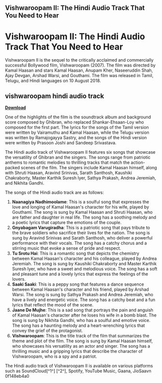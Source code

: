 ## Vishwaroopam II: The Hindi Audio Track That You Need to Hear

  
# Vishwaroopam II: The Hindi Audio Track That You Need to Hear
  
Vishwaroopam II is the sequel to the critically acclaimed and commercially successful Bollywood film, Vishwaroopam (2007). The film was directed by Kamal Haasan and stars Kamal Haasan, Anupam Kher, Naseeruddin Shah, Ajay Devgan, Arshad Warsi, and Gouthami. The film was released in Tamil, Telugu, and Hindi languages on 10 August 2018.
 
## vishwaroopam hindi audio track


[**Download**](https://www.google.com/url?q=https%3A%2F%2Fcinurl.com%2F2tLr8I&sa=D&sntz=1&usg=AOvVaw3_J-URbBGEF__RaBMcOF3h)

  
One of the highlights of the film is the soundtrack album and background score composed by Ghibran, who replaced Shankar-Ehsaan-Loy who composed for the first part. The lyrics for the songs of the Tamil version were written by Vairamuthu and Kamal Haasan, while the Telugu version was written by Ramajogayya Sastry, and the songs of the Hindi version were written by Prasoon Joshi and Sandeep Srivastava.
  
The Hindi audio track of Vishwaroopam II features six songs that showcase the versatility of Ghibran and the singers. The songs range from patriotic anthems to romantic melodies to thrilling tracks that match the action-packed scenes of the film. The singers include Kamal Haasan himself, along with Shruti Haasan, Aravind Srinivas, Sarath Santhosh, Kaushiki Chakraborty, Master Karthik Suresh Iyer, Sathya Prakash, Andrea Jeremiah, and Nikhita Gandhi.
  
The songs of the Hindi audio track are as follows:
  
1. **Naanagiya Nadhimoolame**: This is a soulful song that expresses the love and longing of Kamal Haasan's character for his wife, played by Gouthami. The song is sung by Kamal Haasan and Shruti Haasan, who are father and daughter in real life. The song has a soothing melody and a poetic lyrics that capture the emotions of the couple.
2. **Gnyabagam Varugiradha**: This is a patriotic song that pays tribute to the brave soldiers who sacrifice their lives for the nation. The song is sung by Aravind Srinivas and Sarath Santhosh, who deliver a powerful performance with their vocals. The song has a catchy chorus and a stirring music that evoke a sense of pride and respect.
3. **Tu Srotu Hai**: This is a romantic song that depicts the chemistry between Kamal Haasan's character and his colleague, played by Andrea Jeremiah. The song is sung by Kaushiki Chakraborty and Master Karthik Suresh Iyer, who have a sweet and melodious voice. The song has a soft and pleasant tune and a lovely lyrics that express the feelings of the lovers.
4. **Saaki Saaki**: This is a peppy song that features a dance sequence between Kamal Haasan's character and his friend, played by Arshad Warsi. The song is sung by Sathya Prakash and Andrea Jeremiah, who have a lively and energetic voice. The song has a catchy beat and a fun lyrics that reflect the mood of the scene.
5. **Jaane De Mujhe**: This is a sad song that portrays the pain and anguish of Kamal Haasan's character after he loses his wife in a bomb blast. The song is sung by Nikhita Gandhi, who has a soulful and emotive voice. The song has a haunting melody and a heart-wrenching lyrics that convey the grief of the protagonist.
6. **Vishwaroopam**: This is the title track of the film that summarizes the theme and plot of the film. The song is sung by Kamal Haasan himself, who showcases his versatility as an actor and singer. The song has a thrilling music and a gripping lyrics that describe the character of Vishwaroopam, who is a spy and a patriot.

The Hindi audio track of Vishwaroopam II is available on various platforms such as SoundCloud[^1^] [^2^], Spotify, YouTube Music, Gaana, JioSaavn
 0f148eb4a0
